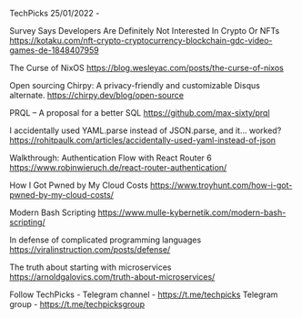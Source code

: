 TechPicks 25/01/2022 -

Survey Says Developers Are Definitely Not Interested In Crypto Or NFTs
https://kotaku.com/nft-crypto-cryptocurrency-blockchain-gdc-video-games-de-1848407959

The Curse of NixOS
https://blog.wesleyac.com/posts/the-curse-of-nixos

Open sourcing Chirpy: A privacy-friendly and customizable Disqus alternate.
https://chirpy.dev/blog/open-source

PRQL – A proposal for a better SQL
https://github.com/max-sixty/prql

I accidentally used YAML.parse instead of JSON.parse, and it... worked?
https://rohitpaulk.com/articles/accidentally-used-yaml-instead-of-json

Walkthrough: Authentication Flow with React Router 6
https://www.robinwieruch.de/react-router-authentication/

How I Got Pwned by My Cloud Costs
https://www.troyhunt.com/how-i-got-pwned-by-my-cloud-costs/

Modern Bash Scripting
https://www.mulle-kybernetik.com/modern-bash-scripting/

In defense of complicated programming languages
https://viralinstruction.com/posts/defense/

The truth about starting with microservices
https://arnoldgalovics.com/truth-about-microservices/

Follow TechPicks -
Telegram channel - https://t.me/techpicks
Telegram group - https://t.me/techpicksgroup